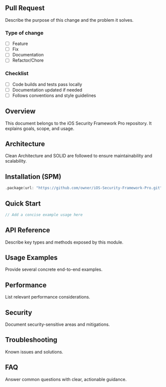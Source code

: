 ## Pull Request

Describe the purpose of this change and the problem it solves.

### Type of change
- [ ] Feature
- [ ] Fix
- [ ] Documentation
- [ ] Refactor/Chore

### Checklist
- [ ] Code builds and tests pass locally
- [ ] Documentation updated if needed
- [ ] Follows conventions and style guidelines

## Overview
This document belongs to the iOS Security Framework Pro repository. It explains goals, scope, and usage.

## Architecture
Clean Architecture and SOLID are followed to ensure maintainability and scalability.

## Installation (SPM)
```swift
.package(url: "https://github.com/owner/iOS-Security-Framework-Pro.git", from: "1.0.0")
```

## Quick Start
```swift
// Add a concise example usage here
```

## API Reference
Describe key types and methods exposed by this module.

## Usage Examples
Provide several concrete end-to-end examples.

## Performance
List relevant performance considerations.

## Security
Document security-sensitive areas and mitigations.

## Troubleshooting
Known issues and solutions.

## FAQ
Answer common questions with clear, actionable guidance.
